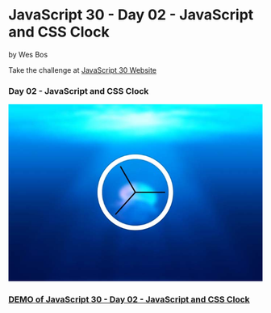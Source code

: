 # JavaScript 30  - Day 02 - JavaScript and CSS Clock

by Wes Bos

Take the challenge at [JavaScript 30 Website](http://www.javascript30.com)


### Day 02 - JavaScript and CSS Clock

![JavaScript and CSS Clock](https://github.com/DKMitt/javascript30/blob/master/Day-02-CSS+JS-Clock/images/day-2.jpg)

### [DEMO of JavaScript 30  - Day 02 - JavaScript and CSS Clock](http://www.dkmitt.com/mycoding/JavaScript30/Day-02-CSS+JS-Clock/)


